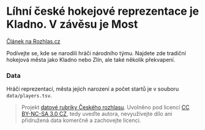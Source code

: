 # Líhní české hokejové reprezentace je Kladno. V závěsu je Most

[Článek na Rozhlas.cz](http://www.rozhlas.cz/zpravy/data/_zprava/lihni-ceske-hokejove-reprezentace-je-kladno-v-zavesu-je-most--1485204)

Podívejte se, kde se narodili hráči národního týmu. Najdete zde tradiční hokejová města jako Kladno nebo Zlín, ale také několik překvapení.

### Data

Hráči reprezentací, města jejich narození a počet startů je v souboru `data/players.tsv`.

> Projekt [datové rubriky Českého rozhlasu](http://www.rozhlas.cz/zpravy/data/). Uvolněno pod licencí [CC BY-NC-SA 3.0 CZ](http://creativecommons.org/licenses/by-nc-sa/3.0/cz/), tedy uveďte autora, nevyužívejte dílo ani přidružená data komerčně a zachovejte licenci.

